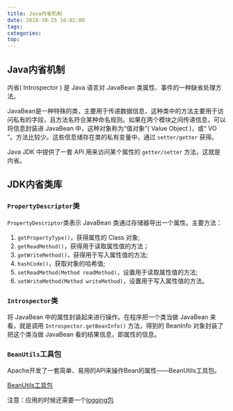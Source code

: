 ```yaml
---
title: Java内省机制
date: 2018-10-25 16:02:00
tags: 
categories: 
top:
---
```


## Java内省机制

内省( Introspector ) 是 Java 语言对 JavaBean 类属性、事件的一种缺省处理方法。

<!-- more -->

JavaBean是一种特殊的类，主要用于传递数据信息，这种类中的方法主要用于访问私有的字段，且方法名符合某种命名规则。如果在两个模块之间传递信息，可以将信息封装进 JavaBean 中，这种对象称为“值对象”( Value Object )，或“ VO ”。方法比较少。这些信息储存在类的私有变量中，通过 `setter/getter` 获得。

Java JDK 中提供了一套 API 用来访问某个属性的 `getter/setter` 方法，这就是内省。

## JDK内省类库

### `PropertyDescriptor`类

`PropertyDescriptor`类表示 JavaBean 类通过存储器导出一个属性。主要方法：

1. `getPropertyType()`，获得属性的 Class 对象;
2. `getReadMethod()`，获得用于读取属性值的方法；
3. `getWriteMethod()`，获得用于写入属性值的方法;
4. `hashCode()`，获取对象的哈希值;
5. `setReadMethod(Method readMethod)`，设置用于读取属性值的方法;
6. `setWriteMethod(Method writeMethod)`，设置用于写入属性值的方法。

### `Introspector`类

将 JavaBean 中的属性封装起来进行操作。在程序把一个类当做 JavaBean 来看，就是调用 `Introspector.getBeanInfo()` 方法，得到的 BeanInfo 对象封装了把这个类当做 JavaBean 看的结果信息，即属性的信息。

### `BeanUtils`工具包

Apache开发了一套简单、易用的API来操作Bean的属性——BeanUtils工具包。

[BeanUtils工具包](http://commons.apache.org/beanutils/)

注意：应用的时候还需要一个[logging包](http://commons.apache.org/logging/)